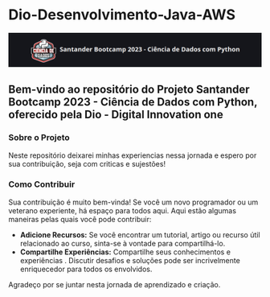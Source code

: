 # Dio-Desenvolvimento-Java-AWS

<center>

![dio curso](content/1.png)

</center>

## Bem-vindo ao repositório do Projeto Santander Bootcamp 2023 - Ciência de Dados com Python, oferecido pela Dio - Digital Innovation one

### Sobre o Projeto
Neste repositório deixarei minhas experiencias nessa jornada e espero por sua contribuição, seja com criticas e sujestões! 

### Como Contribuir

Sua contribuição é muito bem-vinda! Se você um novo programador ou um veterano experiente, há espaço para todos aqui. Aqui estão algumas maneiras pelas quais você pode contribuir:

- **Adicione Recursos:** Se você encontrar um tutorial, artigo ou recurso útil relacionado ao curso, sinta-se à vontade para compartilhá-lo.
- **Compartilhe Experiências:** Compartilhe seus conhecimentos e experiências . Discutir desafios e soluções pode ser incrivelmente enriquecedor para todos os envolvidos. 

Agradeço por se juntar nesta jornada de aprendizado e criação.  